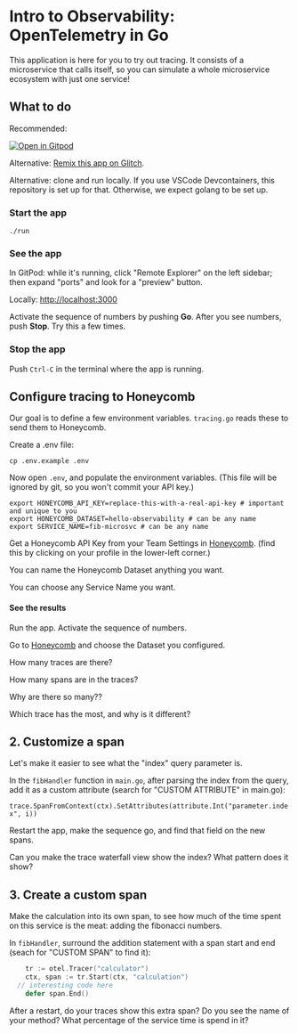 # Intro to Observability: OpenTelemetry in Go

This application is here for you to try out tracing.
It consists of a microservice that calls itself, so you can simulate
a whole microservice ecosystem with just one service!

## What to do

Recommended:

[![Open in Gitpod](https://gitpod.io/button/open-in-gitpod.svg)](https://gitpod.io/#https://github.com/honeycombio/intro-to-o11y-go)


Alternative: [Remix this app on Glitch](https://glitch.com/edit/#!/intro-to-o11y-go).

Alternative: clone and run locally. If you use VSCode Devcontainers, this repository is set up for that. Otherwise, we expect golang to be set up.

### Start the app

`./run`

### See the app

In GitPod: while it's running, click "Remote Explorer" on the left sidebar; then expand "ports" and look for a "preview" button.

Locally: [http://localhost:3000]()

Activate the sequence of numbers by pushing **Go**. After you see numbers, push **Stop**. Try this a few times.

### Stop the app

Push `Ctrl-C` in the terminal where the app is running.

## Configure tracing to Honeycomb

Our goal is to define a few environment variables. `tracing.go` reads these to send them to Honeycomb.

Create a .env file:

`cp .env.example .env`

Now open `.env`, and populate the environment variables. (This file will be ignored by git, so you won't commit your API key.)

```
export HONEYCOMB_API_KEY=replace-this-with-a-real-api-key # important and unique to you
export HONEYCOMB_DATASET=hello-observability # can be any name
export SERVICE_NAME=fib-microsvc # can be any name
```

Get a Honeycomb API Key from your Team Settings in [Honeycomb](https://ui.honeycomb.io).
(find this by clicking on your profile in the lower-left corner.)

You can name the Honeycomb Dataset anything you want.

You can choose any Service Name you want.

#### See the results

Run the app. Activate the sequence of numbers.

Go to [Honeycomb](https://ui.honeycomb.io) and choose the Dataset you configured.

How many traces are there?

How many spans are in the traces?

Why are there so many??

Which trace has the most, and why is it different?

## 2. Customize a span

Let's make it easier to see what the "index" query parameter is.

In the `fibHandler` function in `main.go`, after parsing the index from the query,
add it as a custom attribute (search for "CUSTOM ATTRIBUTE" in main.go):

`trace.SpanFromContext(ctx).SetAttributes(attribute.Int("parameter.index", i))`

Restart the app, make the sequence go, and find that field on the new spans.

Can you make the trace waterfall view show the index? What pattern does it show?

## 3. Create a custom span

Make the calculation into its own span, to see how much of the time spent on
this service is the meat: adding the fibonacci numbers.

In `fibHandler`, surround the addition statement with a span start and end (seach for "CUSTOM SPAN" to find it):

```go
	tr := otel.Tracer("calculator")
	ctx, span := tr.Start(ctx, "calculation")
  // interesting code here
	defer span.End()
```

After a restart, do your traces show this extra span? Do you see the name of your method?
What percentage of the service time is spend in it?
